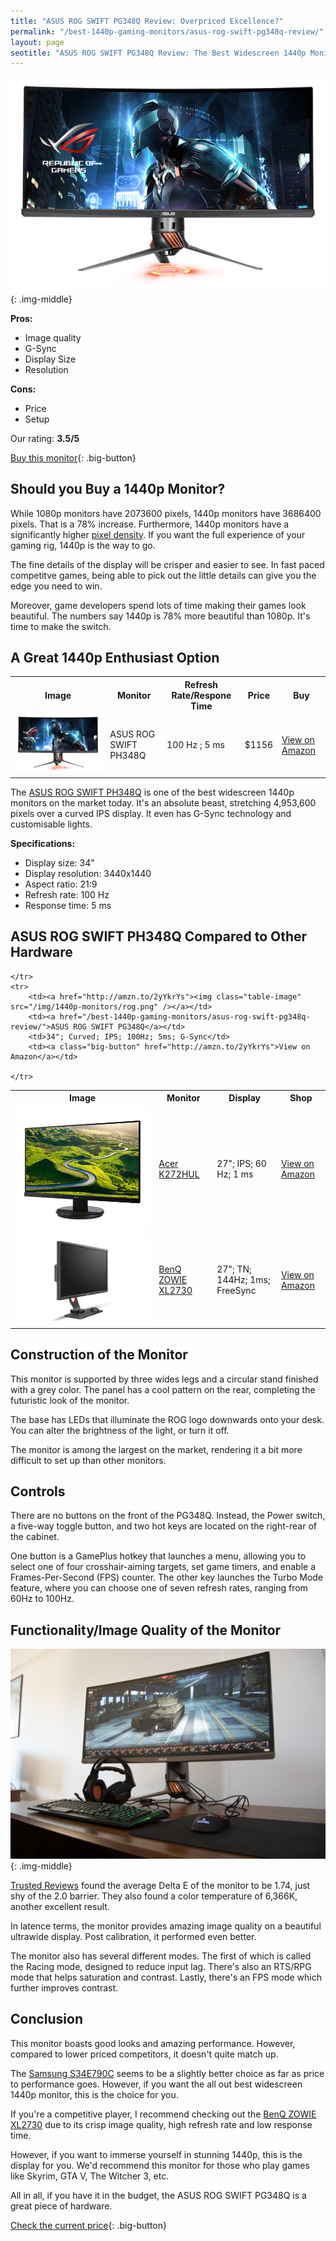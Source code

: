 ```yaml
---
title: "ASUS ROG SWIFT PG348Q Review: Overpriced Excellence?"
permalink: "/best-1440p-gaming-monitors/asus-rog-swift-pg348q-review/"
layout: page
seotitle: "ASUS ROG SWIFT PG348Q Review: The Best Widescreen 1440p Monitor?"
---
```


![ASUS ROG SWIFT](/img/1440p-monitors/rog.png){: .img-middle}

**Pros:**

* Image quality
* G-Sync 
* Display Size
* Resolution

**Cons:** 

* Price 
* Setup

Our rating: **3.5/5**

[Buy this monitor](http://amzn.to/2yYkrYs){: .big-button}

## Should you Buy a 1440p Monitor? 

While 1080p monitors have 2073600 pixels, 1440p monitors have 3686400 pixels. That is a 78% increase. Furthermore, 1440p monitors have a significantly higher [pixel density](http://www.tested.com/tech/371-why-pixel-density-matters-more-than-just-screen-size-or-resolution/). If you want the full experience of your gaming rig, 1440p is the way to go. 

The fine details of the display will be crisper and easier to see. In fast paced competitve games, being able to pick out the little details can give you the edge you need to win. 

Moreover, game developers spend lots of time making their games look beautiful. The numbers say 1440p is 78% more beautiful than 1080p. It's time to make the switch.

## A Great 1440p Enthusiast Option 
<table class="basic-table" align="center">
	<tr>
		<th>Image</th>
		<th>Monitor</th>
		<th>Refresh Rate/Respone Time</th>
		<th>Price</th>
		<th>Buy</th>
	</tr>
	<tr>
		<td><a href="http://amzn.to/2yYkrYs"><img class="table-image" src="/img/1440p-monitors/rog.png" /></a></td>
		<td>ASUS ROG SWIFT PH348Q</td>
		<td>100 Hz ; 5 ms</td>
		<td>$1156</td>
		<td><a class="big-button" href="http://amzn.to/2yYkrYs">View on Amazon</a></td>
	</tr>
</table>

The [ASUS ROG SWIFT PH348Q](http://amzn.to/2yYkrYs) is one of the best widescreen 1440p monitors on the market today. It's an absolute beast, stretching 4,953,600 pixels over a curved IPS display. It even has G-Sync technology and customisable lights. 

**Specifications:**

* Display size: 34"
* Display resolution: 3440x1440
* Aspect ratio: 21:9
* Refresh rate: 100 Hz
* Response time: 5 ms 

## ASUS ROG SWIFT PH348Q Compared to Other Hardware

<table class="basic-table" align="center">
	<tr>
		<th>Image</th>
		<th>Monitor</th>
		<th>Display</th>
		<th>Shop</th>
	</tr>
	<tr>
		<td><a href="http://amzn.to/2zGjIYX"><img class="table-image" src="/img/1440p-monitors/k272.png" /></a></td>
		<td><a href="/best-1440p-gaming-monitors/acer-k272hul-review/">Acer K272HUL</a></td>
		<td>27"; IPS; 60 Hz; 1 ms</td>
		<td><a class="big-button" href="http://amzn.to/2zGjIYX">View on Amazon</a></td>
	</tr>
	<tr>
		<td><a href="http://amzn.to/2AIpdqs"><img class="table-image" src="/img/1440p-monitors/zowie.png" /></a></td>
		<td><a href="/best-1440p-gaming-monitors/benq-zowie-xl2730-review/">BenQ ZOWIE XL2730</a></td>
		<td>27"; TN; 144Hz; 1ms; FreeSync</td>
		<td><a class="big-button" href="http://amzn.to/2AIpdqs">View on Amazon</a></td>
		
	</tr>
	<tr>
		<td><a href="http://amzn.to/2yYkrYs"><img class="table-image" src="/img/1440p-monitors/rog.png" /></a></td>
		<td><a href="/best-1440p-gaming-monitors/asus-rog-swift-pg348q-review/">ASUS ROG SWIFT PG348Q</a></td>
		<td>34"; Curved; IPS; 100Hz; 5ms; G-Sync</td>
		<td><a class="big-button" href="http://amzn.to/2yYkrYs">View on Amazon</a></td>
		
	</tr>	
</table>

## Construction of the Monitor

This monitor is supported by three wides legs and a circular stand finished with a grey color. The panel has a cool pattern on the rear, completing the futuristic look of the monitor. 

The base has LEDs that illuminate the ROG logo downwards onto your desk. You can alter the brightness of the light, or turn it off.

The monitor is among the largest on the market, rendering it a bit more difficult to set up than other monitors. 

## Controls

There are no buttons on the front of the PG348Q. Instead, the Power switch, a five-way toggle button, and two hot keys are located on the right-rear of the cabinet. 

One button is a GamePlus hotkey that launches a menu, allowing you to select one of four crosshair-aiming targets, set game timers, and enable a Frames-Per-Second (FPS) counter. The other key launches the Turbo Mode feature, where you can choose one of seven refresh rates, ranging from 60Hz to 100Hz.  

## Functionality/Image Quality of the Monitor 
![BenQ](/img/1440p-monitors/rog.jpg){: .img-middle}

[Trusted Reviews](http://www.trustedreviews.com/reviews/asus-republic-of-gamers-swift-pg348q-image-quality-screen-modes-uniformity-and-verdict-page-2) found the average Delta E of the monitor to be 1.74, just shy of the 2.0 barrier. They also found a color temperature of 6,366K, another excellent result.  

In latence terms, the monitor provides amazing image quality on a beautiful ultrawide display. Post calibration, it performed even better. 

The monitor also has several different modes. The first of which is called the Racing mode, designed to reduce input lag. There's also an RTS/RPG mode that helps saturation and contrast. Lastly, there's an FPS mode which further improves contrast. 

## Conclusion

This monitor boasts good looks and amazing performance. However, compared to lower priced competitors, it doesn't quite match up. 

The [Samsung S34E790C](http://amzn.to/2jsHUqe) seems to be a slightly better choice as far as price to performance goes. However, if you want the all out best widescreen 1440p monitor, this is the choice for you. 

If you're a competitive player, I recommend checking out the [BenQ ZOWIE XL2730](/best-1440p-gaming-monitors/benq-zowie-xl2730-review/) due to its crisp image quality, high refresh rate and low response time. 

However, if you want to immerse yourself in stunning 1440p, this is the display for you. We'd recommend this monitor for those who play games like Skyrim, GTA V, The Witcher 3, etc. 

All in all, if you have it in the budget, the ASUS ROG SWIFT PG348Q is a great piece of hardware. 

[Check the current price](http://amzn.to/2yYkrYs){: .big-button}